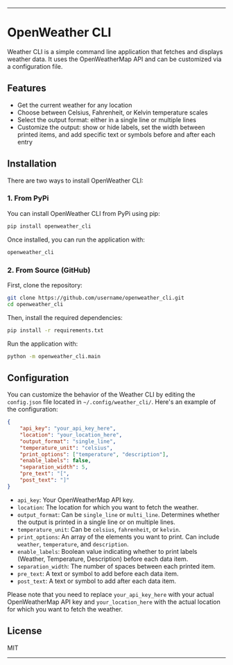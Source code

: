 
---

# OpenWeather CLI
Weather CLI is a simple command line application that fetches and displays weather data. It uses the OpenWeatherMap API and can be customized via a configuration file. 

## Features

- Get the current weather for any location
- Choose between Celsius, Fahrenheit, or Kelvin temperature scales
- Select the output format: either in a single line or multiple lines
- Customize the output: show or hide labels, set the width between printed items, and add specific text or symbols before and after each entry

## Installation

There are two ways to install OpenWeather CLI:

### 1. From PyPi

You can install OpenWeather CLI from PyPi using pip:

```bash
pip install openweather_cli
```

Once installed, you can run the application with:

```bash
openweather_cli
```

### 2. From Source (GitHub)

First, clone the repository:

```bash
git clone https://github.com/username/openweather_cli.git
cd openweather_cli
```

Then, install the required dependencies:

```bash
pip install -r requirements.txt
```

Run the application with:

```bash
python -m openweather_cli.main
```

## Configuration

You can customize the behavior of the Weather CLI by editing the `config.json` file located in `~/.config/weather_cli/`. Here's an example of the configuration:

```json
{
    "api_key": "your_api_key_here",
    "location": "your_location_here",
    "output_format": "single_line",
    "temperature_unit": "celsius",
    "print_options": ["temperature", "description"],
    "enable_labels": false,
    "separation_width": 5,
    "pre_text": "[",
    "post_text": "]"
}
```

- `api_key`: Your OpenWeatherMap API key.
- `location`: The location for which you want to fetch the weather.
- `output_format`: Can be `single_line` or `multi_line`. Determines whether the output is printed in a single line or on multiple lines.
- `temperature_unit`: Can be `celsius`, `fahrenheit`, or `kelvin`.
- `print_options`: An array of the elements you want to print. Can include `weather`, `temperature`, and `description`.
- `enable_labels`: Boolean value indicating whether to print labels (Weather, Temperature, Description) before each data item.
- `separation_width`: The number of spaces between each printed item.
- `pre_text`: A text or symbol to add before each data item.
- `post_text`: A text or symbol to add after each data item.

Please note that you need to replace `your_api_key_here` with your actual OpenWeatherMap API key and `your_location_here` with the actual location for which you want to fetch the weather.

## License

MIT

---
